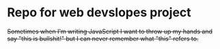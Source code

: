 # Repo for web devslopes project
~~Sometimes when I'm writing JavaScript I want to throw up my hands and say "this is bullshit!" 
but I can never remember what "this" refers to.~~

